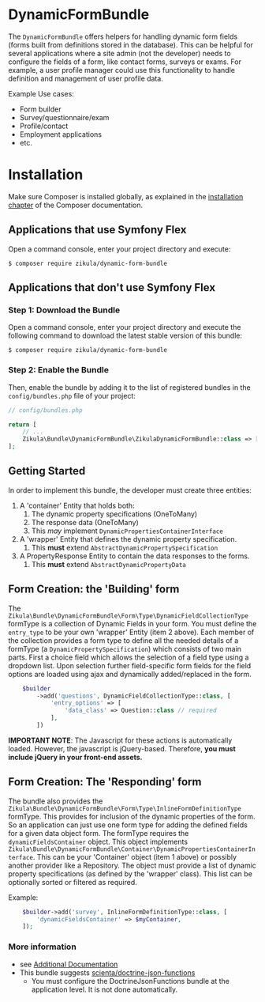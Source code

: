 DynamicFormBundle
=================

The `DynamicFormBundle` offers helpers for handling dynamic form fields (forms built from definitions stored in
the database). This can be helpful for several applications where a site admin (not the developer) needs to configure
the fields of a form, like contact forms, surveys or exams. For example, a user profile manager could use this
functionality to handle definition and management of user profile data.

Example Use cases:
- Form builder
- Survey/questionnaire/exam
- Profile/contact
- Employment applications
- etc.

Installation
============

Make sure Composer is installed globally, as explained in the
[installation chapter](https://getcomposer.org/doc/00-intro.md)
of the Composer documentation.

Applications that use Symfony Flex
----------------------------------

Open a command console, enter your project directory and execute:

```console
$ composer require zikula/dynamic-form-bundle
```

Applications that don't use Symfony Flex
----------------------------------------

### Step 1: Download the Bundle

Open a command console, enter your project directory and execute the
following command to download the latest stable version of this bundle:

```console
$ composer require zikula/dynamic-form-bundle
```

### Step 2: Enable the Bundle

Then, enable the bundle by adding it to the list of registered bundles
in the `config/bundles.php` file of your project:

```php
// config/bundles.php

return [
    // ...
    Zikula\Bundle\DynamicFormBundle\ZikulaDynamicFormBundle::class => ['all' => true],
];
```

Getting Started
---------------

In order to implement this bundle, the developer must create three entities:

1. A 'container' Entity that holds both:
   1. The dynamic property specifications (OneToMany)
   2. The response data (OneToMany)
   3. This _may_ implement `DynamicPropertiesContainerInterface`
2. A 'wrapper' Entity that defines the dynamic property specification.
   1. This **must** extend `AbstractDynamicPropertySpecification`
3. A PropertyResponse Entity to contain the data responses to the forms.
   1. This **must** extend `AbstractDynamicPropertyData`

Form Creation: the 'Building' form
----------------------------------

The `Zikula\Bundle\DynamicFormBundle\Form\Type\DynamicFieldCollectionType` formType is a collection of 
Dynamic Fields in your form. You must define the `entry_type` to be your own 'wrapper' Entity (item 2 above).
Each member of the collection provides a form type to define all the needed details of a formType
(a `DynamicPropertySpecification`) which consists of two main parts. First a choice field which allows the
selection of a field type using a dropdown list. Upon selection further field-specific form fields for the field options
are loaded using ajax and dynamically added/replaced in the form. 

```php
    $builder
        ->add('questions', DynamicFieldCollectionType::class, [
            'entry_options' => [
                'data_class' => Question::class // required
            ],
        ])
```
**IMPORTANT NOTE**: The Javascript for these actions is automatically loaded. However, the javascript is jQuery-based.
Therefore, **you must include jQuery in your front-end assets.**

Form Creation: The 'Responding' form
------------------------------------

The bundle also provides the `Zikula\Bundle\DynamicFormBundle\Form\Type\InlineFormDefinitionType` formType.
This provides for inclusion of the dynamic properties of the form. So an application can just use one
form type for adding the defined fields for a given data object form. The formType requires the `dynamicFieldsContainer`
object. This object implements `Zikula\Bundle\DynamicFormBundle\Container\DynamicPropertiesContainerInterface`.
This can be your 'Container' object (item 1 above) or possibly another provider like a Repository. The object must
provide a list of dynamic property specifications (as defined by the 'wrapper' class). This list
can be optionally sorted or filtered as required.

Example:

```php
    $builder->add('survey', InlineFormDefinitionType::class, [
        'dynamicFieldsContainer' => $myContainer,
    ]);
```

### More information

 - see [Additional Documentation](docs/index.md)
 - This bundle suggests [scienta/doctrine-json-functions](https://github.com/ScientaNL/DoctrineJsonFunctions)
   - You must configure the DoctrineJsonFunctions bundle at the application level. It is not done automatically.